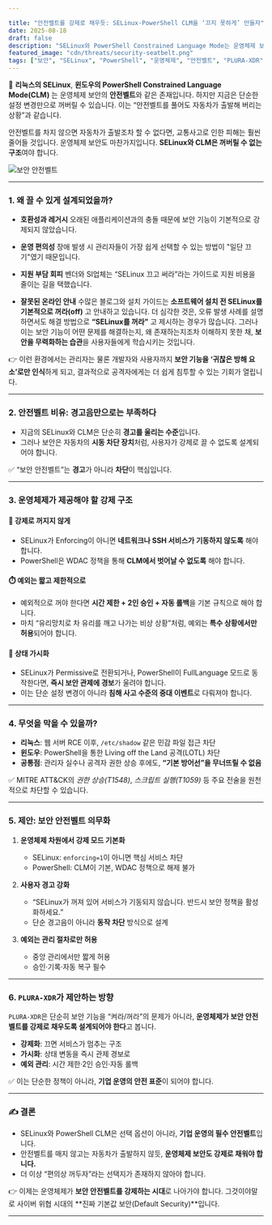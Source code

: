 ```yaml
---

title: "안전벨트를 강제로 채우듯: SELinux·PowerShell CLM을 ‘끄지 못하게’ 만들자"
date: 2025-08-18
draft: false
description: "SELinux와 PowerShell Constrained Language Mode는 운영체제 보안의 안전벨트와 같습니다. 그러나 현재는 사용자가 임의로 해제할 수 있습니다. 왜 강제가 필요하며, 어떤 방식으로 개선해야 하는지 제안합니다."
featured_image: "cdn/threats/security-seatbelt.png"
tags: ["보안", "SELinux", "PowerShell", "운영체제", "안전벨트", "PLURA-XDR"]
---
```


🚦 **리눅스의 SELinux**, **윈도우의 PowerShell Constrained Language Mode(CLM)** 는 운영체제 보안의 **안전벨트**와 같은 존재입니다.
하지만 지금은 단순한 설정 변경만으로 꺼버릴 수 있습니다. 이는 “안전벨트를 풀어도 자동차가 출발해 버리는 상황”과 같습니다.

안전벨트를 차지 않으면 자동차가 출발조차 할 수 없다면, 교통사고로 인한 피해는 훨씬 줄어들 것입니다.
운영체제 보안도 마찬가지입니다. **SELinux와 CLM은 꺼버릴 수 없는 구조**여야 합니다.

![보안 안전벨트](https://blog.plura.io/cdn/threats/security-seatbelt.png)

<!--more-->

---

### 1. **왜 끌 수 있게 설계되었을까?**

* **호환성과 레거시**
  오래된 애플리케이션과의 충돌 때문에 보안 기능이 기본적으로 강제되지 않았습니다.

* **운영 편의성**
  장애 발생 시 관리자들이 가장 쉽게 선택할 수 있는 방법이 "일단 끄기"였기 때문입니다.

* **지원 부담 회피**
  벤더와 SI업체는 “SELinux 끄고 써라”라는 가이드로 지원 비용을 줄이는 길을 택했습니다.

* **잘못된 온라인 안내**
  수많은 블로그와 설치 가이드는 **소프트웨어 설치 전 SELinux를 기본적으로 꺼라(off)** 고 안내하고 있습니다.
  더 심각한 것은, 오류 발생 사례를 설명하면서도 해결 방법으로 **“SELinux를 꺼라”** 고 제시하는 경우가 많습니다.
  그러나 이는 보안 기능이 어떤 문제를 해결하는지, 왜 존재하는지조차 이해하지 못한 채, **보안을 무력화하는 습관**을 사용자들에게 학습시키는 것입니다.

👉 이런 환경에서는 관리자는 물론 개발자와 사용자까지 **보안 기능을 ‘귀찮은 방해 요소’로만 인식**하게 되고, 결과적으로 공격자에게는 더 쉽게 침투할 수 있는 기회가 열립니다.

---

### 2. **안전벨트 비유: 경고음만으로는 부족하다**

* 지금의 SELinux와 CLM은 단순히 **경고를 울리는 수준**입니다.
* 그러나 보안은 자동차의 **시동 차단 장치**처럼, 사용자가 강제로 끌 수 없도록 설계되어야 합니다.

✅ “보안 안전벨트”는 **경고**가 아니라 **차단**이 핵심입니다.

---

### 3. **운영체제가 제공해야 할 강제 구조**

#### 🚫 강제로 꺼지지 않게

* SELinux가 Enforcing이 아니면 **네트워크나 SSH 서비스가 기동하지 않도록** 해야 합니다.
* PowerShell은 WDAC 정책을 통해 **CLM에서 벗어날 수 없도록** 해야 합니다.

#### ⏱️ 예외는 짧고 제한적으로

* 예외적으로 꺼야 한다면 **시간 제한 + 2인 승인 + 자동 롤백**을 기본 규칙으로 해야 합니다.
* 마치 “유리망치로 차 유리를 깨고 나가는 비상 상황”처럼, 예외는 **특수 상황에서만 허용**되어야 합니다.

#### 📢 상태 가시화

* SELinux가 Permissive로 전환되거나, PowerShell이 FullLanguage 모드로 동작한다면, **즉시 보안 관제에 경보**가 울려야 합니다.
* 이는 단순 설정 변경이 아니라 **침해 사고 수준의 중대 이벤트**로 다뤄져야 합니다.

---

### 4. **무엇을 막을 수 있을까?**

* **리눅스**: 웹 서버 RCE 이후, `/etc/shadow` 같은 민감 파일 접근 차단
* **윈도우**: PowerShell을 통한 Living off the Land 공격(LOTL) 차단
* **공통점**: 관리자 실수나 공격자 권한 상승 후에도, **“기본 방어선”을 무너뜨릴 수 없음**

✅ MITRE ATT\&CK의 *권한 상승(T1548)*, *스크립트 실행(T1059)* 등 주요 전술을 원천적으로 차단할 수 있습니다.

---

### 5. **제안: 보안 안전벨트 의무화**

1. **운영체제 차원에서 강제 모드 기본화**

   * SELinux: `enforcing=1`이 아니면 핵심 서비스 차단
   * PowerShell: CLM이 기본, WDAC 정책으로 해제 불가

2. **사용자 경고 강화**

   * “SELinux가 꺼져 있어 서비스가 기동되지 않습니다. 반드시 보안 정책을 활성화하세요.”
   * 단순 경고음이 아니라 **동작 차단** 방식으로 설계

3. **예외는 관리 절차로만 허용**

   * 중앙 관리에서만 짧게 허용
   * 승인·기록·자동 복구 필수

---

### 6. **`PLURA-XDR`가 제안하는 방향**

`PLURA-XDR`은 단순히 보안 기능을 “켜라/꺼라”의 문제가 아니라,
**운영체제가 보안 안전벨트를 강제로 채우도록 설계되어야 한다**고 봅니다.

* **강제화**: 끄면 서비스가 멈추는 구조
* **가시화**: 상태 변동을 즉시 관제 경보로
* **예외 관리**: 시간 제한·2인 승인·자동 롤백

✅ 이는 단순한 정책이 아니라, **기업 운영의 안전 표준**이 되어야 합니다.

---

### ✍️ 결론

* SELinux와 PowerShell CLM은 선택 옵션이 아니라, **기업 운영의 필수 안전벨트**입니다.
* 안전벨트를 매지 않고는 자동차가 출발하지 않듯, **운영체제 보안도 강제로 채워야 합니다.**
* 더 이상 “편의상 꺼두자”라는 선택지가 존재하지 않아야 합니다.

👉 이제는 운영체제가 **보안 안전벨트를 강제하는 시대**로 나아가야 합니다.
그것이야말로 사이버 위협 시대의 \*\*진짜 기본값 보안(Default Security)\*\*입니다.

---

